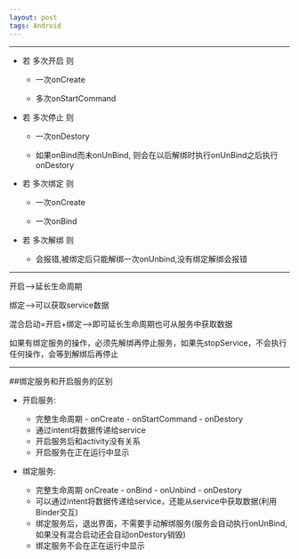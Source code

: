 ```yaml
---
layout: post
tags: Android
---
```


---

- 若 多次开启 则

	- 一次onCreate

	- 多次onStartCommand

- 若 多次停止 则

	- 一次onDestory

	- 如果onBind而未onUnBind, 则会在以后解绑时执行onUnBind之后执行onDestory

- 若 多次绑定 则

	- 一次onCreate

	- 一次onBind
	
- 若 多次解绑 则

	- 会报错,被绑定后只能解绑一次onUnbind,没有绑定解绑会报错


------------
	
开启-->延长生命周期

绑定-->可以获取service数据

混合启动=开启+绑定-->即可延长生命周期也可从服务中获取数据

如果有绑定服务的操作，必须先解绑再停止服务，如果先stopService，不会执行任何操作，会等到解绑后再停止

----------

##绑定服务和开启服务的区别

- 开启服务:
	- 完整生命周期  - onCreate  -  onStartCommand  -  onDestory
	- 通过intent将数据传递给service
	- 开启服务后和activity没有关系
	- 开启服务在正在运行中显示


- 绑定服务:
	- 完整生命周期  onCreate  - onBind  - onUnbind  -  onDestory
	- 可以通过intent将数据传递给service，还能从service中获取数据(利用Binder交互)  
	- 绑定服务后，退出界面，不需要手动解绑服务(服务会自动执行onUnBind, 如果没有混合启动还会自动onDestory销毁)
	- 绑定服务不会在正在运行中显示

